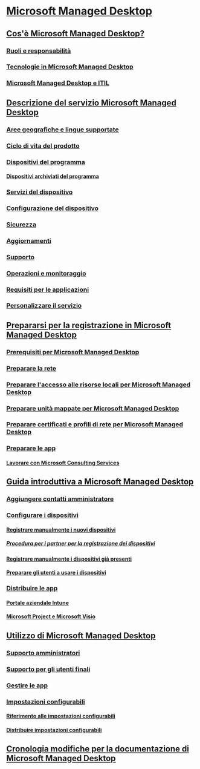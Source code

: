 # [Microsoft Managed Desktop](index.yml)
## [Cos'è Microsoft Managed Desktop?](intro/index.md)
### [Ruoli e responsabilità](intro/roles-and-responsibilities.md)
### [Tecnologie in Microsoft Managed Desktop](intro/technologies.md)
### [Microsoft Managed Desktop e ITIL](MMD-and-ITSM.md)
## [Descrizione del servizio Microsoft Managed Desktop](service-description/index.md)
### [Aree geografiche e lingue supportate](service-description/regions-languages.md)
### [Ciclo di vita del prodotto](service-description/device-lifecycle.md)
### [Dispositivi del programma](service-description/device-list.md)
#### [Dispositivi archiviati del programma](service-description/archived-device-list.md)
### [Servizi del dispositivo](service-description/device-services.md)
### [Configurazione del dispositivo](service-description/device-policies.md)
### [Sicurezza](service-description/security.md)
### [Aggiornamenti](service-description/updates.md)
### [Supporto](service-description/support.md)
### [Operazioni e monitoraggio](service-description/operations-and-monitoring.md)
### [Requisiti per le applicazioni](service-description/mmd-app-requirements.md)
### [Personalizzare il servizio](service-description/customizing.md)
## [Prepararsi per la registrazione in Microsoft Managed Desktop](get-ready/index.md)
### [Prerequisiti per Microsoft Managed Desktop](get-ready/prerequisites.md)
### [Preparare la rete](get-ready/network.md)
### [Preparare l'accesso alle risorse locali per Microsoft Managed Desktop](get-ready/authentication.md)
### [Preparare unità mappate per Microsoft Managed Desktop](get-ready/mapped-drives.md)
### [Preparare certificati e profili di rete per Microsoft Managed Desktop](get-ready/certs-wifi-lan.md)
### [Preparare le app](get-ready/apps.md)
#### [Lavorare con Microsoft Consulting Services](get-ready/apps-MCS.md)
## [Guida introduttiva a Microsoft Managed Desktop](get-started/index.md)
### [Aggiungere contatti amministratore](get-started/add-admin-contacts.md)
### [Configurare i dispositivi](get-started/set-up-devices.md)
#### [Registrare manualmente i nuovi dispositivi](get-started/register-devices-self.md)
##### [Procedura per i partner per la registrazione dei dispositivi](get-started/register-devices-partner.md)
#### [Registrare manualmente i dispositivi già presenti](get-started/register-reused-devices-self.md)
#### [Preparare gli utenti a usare i dispositivi](get-started/get-started-devices.md)
### [Distribuire le app](get-started/deploy-apps.md)
#### [Portale aziendale Intune](get-started/company-portal.md)
#### [Microsoft Project e Microsoft Visio](get-started/project-visio.md)
## [Utilizzo di Microsoft Managed Desktop](working-with-managed-desktop/index.md)
### [Supporto amministratori](working-with-managed-desktop/admin-support.md)
### [Supporto per gli utenti finali](working-with-managed-desktop/end-user-support.md)
### [Gestire le app](working-with-managed-desktop/manage-apps.md)
### [Impostazioni configurabili](working-with-managed-desktop/config-setting-overview.md)
#### [Riferimento alle impostazioni configurabili](working-with-managed-desktop/config-setting-ref.md)
#### [Distribuire impostazioni configurabili](working-with-managed-desktop/config-setting-deploy.md)
## [Cronologia modifiche per la documentazione di Microsoft Managed Desktop](change-history-managed-desktop.md)

